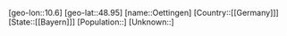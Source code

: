 ﻿---
location: [48.95,10.6]
type: City
tags:
- geo/City


SpocWebEntityId: 33068
isDeleted: false
confidential: public

---
[geo-lon::10.6]
[geo-lat::48.95]
[name::Oettingen]
[Country::[[Germany]]]
[State::[[Bayern]]]
[Population::]
[Unknown::]

